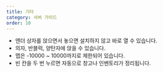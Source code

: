 ```yaml
---
title: 기타
category: 서버 가이드
order: 10
---
```


* 엔더 상자를 앉으면서 놓으면 설치하지 않고 바로 열 수 있습니다.
* 의자, 반블럭, 양탄자에 앉을 수 있습니다.
* 맵은 -10000 ~ 10000까지로 제한되어 있습니다.
* 빈 칸을 두 번 누르면 자동으로 창고나 인벤토리가 정리됩니다.